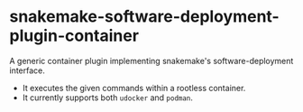 # snakemake-software-deployment-plugin-container

A generic container plugin implementing snakemake's software-deployment interface.

* It executes the given commands within a rootless container.
* It currently supports both `udocker` and  `podman`.
